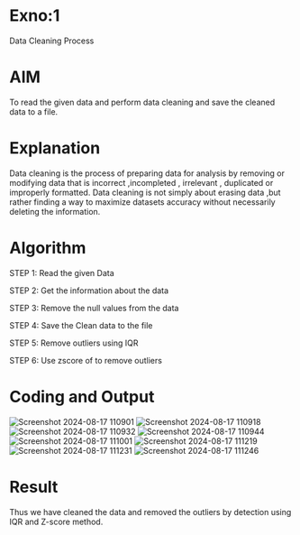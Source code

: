 # Exno:1
Data Cleaning Process

# AIM
To read the given data and perform data cleaning and save the cleaned data to a file.

# Explanation
Data cleaning is the process of preparing data for analysis by removing or modifying data that is incorrect ,incompleted , irrelevant , duplicated or improperly formatted. Data cleaning is not simply about erasing data ,but rather finding a way to maximize datasets accuracy without necessarily deleting the information.

# Algorithm
STEP 1: Read the given Data

STEP 2: Get the information about the data

STEP 3: Remove the null values from the data

STEP 4: Save the Clean data to the file

STEP 5: Remove outliers using IQR

STEP 6: Use zscore of to remove outliers

# Coding and Output

![Screenshot 2024-08-17 110901](https://github.com/user-attachments/assets/4064484a-6303-4155-ab73-c2c7904efe9d)
![Screenshot 2024-08-17 110918](https://github.com/user-attachments/assets/bf8dc703-ec87-40a0-8e0a-00afb02f75f7)
![Screenshot 2024-08-17 110932](https://github.com/user-attachments/assets/40ff2fbe-109e-4669-bd5e-29ac6291a2dc)
![Screenshot 2024-08-17 110944](https://github.com/user-attachments/assets/4a11bdad-6aae-495a-b81a-bdd3f7013137)
![Screenshot 2024-08-17 111001](https://github.com/user-attachments/assets/3a4ff512-100f-4cff-b54b-6abc1cadc514)
![Screenshot 2024-08-17 111219](https://github.com/user-attachments/assets/1b3d5d0b-f79c-41e2-a612-6bff08287d2a)
![Screenshot 2024-08-17 111231](https://github.com/user-attachments/assets/d0ec4167-0346-4bd5-8ad5-6670d3dba108)
![Screenshot 2024-08-17 111246](https://github.com/user-attachments/assets/69fd0342-f6f1-4d22-aefd-1b7de5c8efc3)

# Result
Thus we have cleaned the data and removed the outliers by detection using IQR and Z-score method.
